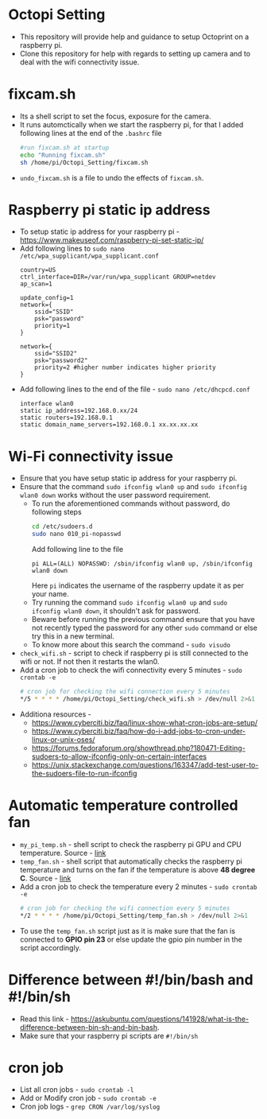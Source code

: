 # Octopi Setting
- This repository will provide help and guidance to setup Octoprint on a raspberry pi.
- Clone this repository for help with regards to setting up camera and to deal with the wifi connectivity issue.

# fixcam.sh
- Its a shell script to set the focus, exposure for the camera.
- It runs automctically when we start the raspberry pi, for that I added following lines at the end of the `.bashrc` file
    ```bash
    #run fixcam.sh at startup
    echo "Running fixcam.sh"
    sh /home/pi/Octopi_Setting/fixcam.sh
   ```
- `undo_fixcam.sh` is a file to undo the effects of `fixcam.sh`.

# Raspberry pi static ip address
- To setup static ip address for your raspberry pi - https://www.makeuseof.com/raspberry-pi-set-static-ip/
- Add following lines to `sudo nano /etc/wpa_supplicant/wpa_supplicant.conf`
    ```text
    country=US
    ctrl_interface=DIR=/var/run/wpa_supplicant GROUP=netdev
    ap_scan=1

    update_config=1
    network={
        ssid="SSID"
        psk="password"
        priority=1
    }

    network={
        ssid="SSID2"
        psk="password2"
        priority=2 #higher number indicates higher priority
    }
    ```
- Add following lines to the end of the file - `sudo nano /etc/dhcpcd.conf`
    ```text
    interface wlan0
    static ip_address=192.168.0.xx/24
    static routers=192.168.0.1
    static domain_name_servers=192.168.0.1 xx.xx.xx.xx
    ```

# Wi-Fi connectivity issue
- Ensure that you have setup static ip address for your raspberry pi.
- Ensure that the command `sudo ifconfig wlan0 up` and `sudo ifconfig wlan0 down` works without the user password requirement.
    - To run the aforementioned commands without password, do following steps
         ```bash
         cd /etc/sudoers.d
         sudo nano 010_pi-nopasswd
         ```
         Add following line to the file
         ```nano
         pi ALL=(ALL) NOPASSWD: /sbin/ifconfig wlan0 up, /sbin/ifconfig wlan0 down
         ```
         Here `pi` indicates the username of the raspberry update it as per your name.
    - Try running the command `sudo ifconfig wlan0 up` and `sudo ifconfig wlan0 down`, it shouldn't ask for password.
    - Beware before running the previous command ensure that you have not recently typed the password for any other `sudo` command or else try this in a new terminal.
    - To know more about this search the command - `sudo visudo`
- `check_wifi.sh` - script to check if raspberry pi is still connected to the wifi or not. If not then it restarts the wlan0.
- Add a cron job to check the wifi connectivity every 5 minutes - `sudo crontab -e`
    ```bash
    # cron job for checking the wifi connection every 5 minutes
    */5 * * * * /home/pi/Octopi_Setting/check_wifi.sh > /dev/null 2>&1
    ```
- Additiona resources - 
    - https://www.cyberciti.biz/faq/linux-show-what-cron-jobs-are-setup/
    - https://www.cyberciti.biz/faq/how-do-i-add-jobs-to-cron-under-linux-or-unix-oses/
    - https://forums.fedoraforum.org/showthread.php?180471-Editing-sudoers-to-allow-ifconfig-only-on-certain-interfaces
    - https://unix.stackexchange.com/questions/163347/add-test-user-to-the-sudoers-file-to-run-ifconfig
    
# Automatic temperature controlled fan
- `my_pi_temp.sh` - shell script to check the raspberry pi GPU and CPU temperature. Source - [link](https://www.cyberciti.biz/faq/linux-find-out-raspberry-pi-gpu-and-arm-cpu-temperature-command/)
- `temp_fan.sh` - shell script that automatically checks the raspberry pi temperature and turns on the fan if the temperature is above **48 degree C**. Source - [link](https://embeddedcomputing.com/technology/software-and-os/ides-application-programming/raspberry-pi-cooling-fan-control-with-bash-scripting)
- Add a cron job to check the temperature every 2 minutes - `sudo crontab -e`
    ```bash
    # cron job for checking the wifi connection every 5 minutes
    */2 * * * * /home/pi/Octopi_Setting/temp_fan.sh > /dev/null 2>&1
   ```
- To use the `temp_fan.sh` script just as it is make sure that the fan is connected to **GPIO pin 23** or else update the gpio pin number in the script accordingly.

# Difference between #!/bin/bash and #!/bin/sh
- Read this link - https://askubuntu.com/questions/141928/what-is-the-difference-between-bin-sh-and-bin-bash.
- Make sure that your raspberry pi scripts are `#!/bin/sh`

# cron job 
- List all cron jobs - `sudo crontab -l`
- Add or Modify cron job - `sudo crontab -e`
- Cron job logs - `grep CRON /var/log/syslog`